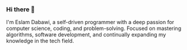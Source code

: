 ### Hi there 👋
I'm Eslam Dabawi, a self-driven programmer with a deep passion for computer science, coding, and problem-solving. Focused on mastering algorithms, software development, and continually expanding my knowledge in the tech field.

<!--
**Eslam-Dabawi/Eslam-Dabawi** is a ✨ _special_ ✨ repository because its `README.md` (this file) appears on your GitHub profile.

# Hi there, I'm [YourUsername](https://github.com/YourUsername) 👋

![Profile Picture](URL_to_your_profile_picture)

## About Me

I'm a self-motivated computer science enthusiast, passionately exploring the world of coding, problem-solving, and continuous learning in the field of technology.

## Projects

### [ProjectName](https://github.com/YourUsername/ProjectName)
Brief description of the project. Share your motivation and the skills you developed during its development.

### [AnotherProject](https://github.com/YourUsername/AnotherProject)
A quick overview of this project. Discuss the challenges you encountered and the strategies you employed to overcome them.

## Skills

- Programming Languages: Python, Java, C++
- Web Development: Basic HTML, CSS
- Algorithms and Data Structures: Explored sorting algorithms, basic data structures.
- Problem Solving: Regular participant in online coding challenges (mention specific platforms if applicable).

## Learning Focus

- Currently exploring machine learning and AI concepts.
- Improving problem-solving skills through coding platforms.
- Building a strong foundation in computer science theory through self-study resources.

## Education

- Self-Studying Computer Science Enthusiast
- Utilizing online courses, textbooks, and coding platforms for learning.

## Achievements

- Consistently improved coding speed and accuracy through dedicated practice.
- Developed a personal website/portfolio to showcase my projects and skills.

## Connect with Me

- Email: your.email@example.com
- LinkedIn: [Your Name](https://www.linkedin.com/in/yourusername)
- Twitter: [@YourTwitterHandle](https://twitter.com/YourTwitterHandle)


- 🔭 I’m currently working on ...
- 🌱 I’m currently learning ...
- 👯 I’m looking to collaborate on ...
- 🤔 I’m looking for help with ...
- 💬 Ask me about ...
- 📫 How to reach me: ...
- 😄 Pronouns: ...
- ⚡ Fun fact: ...
-->
